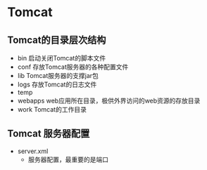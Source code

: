 # Tomcat

## Tomcat的目录层次结构

- bin 启动关闭Tomcat的脚本文件
- conf 存放Tomcat服务器的各种配置文件
- lib Tomcat服务器的支撑jar包
- logs 存放Tomcat的日志文件
- temp 
- webapps web应用所在目录，极供外界访问的web资源的存放目录
- work Tomcat的工作目录

## Tomcat 服务器配置

- server.xml
  - 服务器配置，最重要的是端口

##